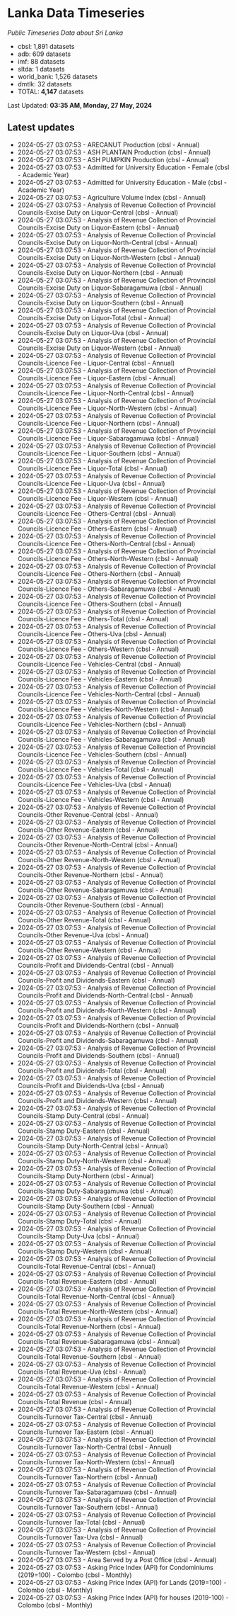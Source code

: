 # Lanka Data Timeseries
*Public Timeseries Data about Sri Lanka*

* cbsl: 1,891 datasets
* adb: 609 datasets
* imf: 88 datasets
* sltda: 1 datasets
* world_bank: 1,526 datasets
* dmtlk: 32 datasets
* TOTAL: **4,147** datasets

Last Updated: **03:35 AM, Monday, 27 May, 2024**

## Latest updates

* 2024-05-27 03:07:53 - ARECANUT Production (cbsl - Annual)
* 2024-05-27 03:07:53 - ASH PLANTAIN Production (cbsl - Annual)
* 2024-05-27 03:07:53 - ASH PUMPKIN Production (cbsl - Annual)
* 2024-05-27 03:07:53 - Admitted for University Education - Female (cbsl - Academic Year)
* 2024-05-27 03:07:53 - Admitted for University Education - Male (cbsl - Academic Year)
* 2024-05-27 03:07:53 - Agriculture Volume Index (cbsl - Annual)
* 2024-05-27 03:07:53 - Analysis of Revenue Collection of Provincial Councils-Excise Duty on Liquor-Central (cbsl - Annual)
* 2024-05-27 03:07:53 - Analysis of Revenue Collection of Provincial Councils-Excise Duty on Liquor-Eastern (cbsl - Annual)
* 2024-05-27 03:07:53 - Analysis of Revenue Collection of Provincial Councils-Excise Duty on Liquor-North-Central (cbsl - Annual)
* 2024-05-27 03:07:53 - Analysis of Revenue Collection of Provincial Councils-Excise Duty on Liquor-North-Western (cbsl - Annual)
* 2024-05-27 03:07:53 - Analysis of Revenue Collection of Provincial Councils-Excise Duty on Liquor-Northern (cbsl - Annual)
* 2024-05-27 03:07:53 - Analysis of Revenue Collection of Provincial Councils-Excise Duty on Liquor-Sabaragamuwa (cbsl - Annual)
* 2024-05-27 03:07:53 - Analysis of Revenue Collection of Provincial Councils-Excise Duty on Liquor-Southern (cbsl - Annual)
* 2024-05-27 03:07:53 - Analysis of Revenue Collection of Provincial Councils-Excise Duty on Liquor-Total (cbsl - Annual)
* 2024-05-27 03:07:53 - Analysis of Revenue Collection of Provincial Councils-Excise Duty on Liquor-Uva (cbsl - Annual)
* 2024-05-27 03:07:53 - Analysis of Revenue Collection of Provincial Councils-Excise Duty on Liquor-Western (cbsl - Annual)
* 2024-05-27 03:07:53 - Analysis of Revenue Collection of Provincial Councils-Licence Fee - Liquor-Central (cbsl - Annual)
* 2024-05-27 03:07:53 - Analysis of Revenue Collection of Provincial Councils-Licence Fee - Liquor-Eastern (cbsl - Annual)
* 2024-05-27 03:07:53 - Analysis of Revenue Collection of Provincial Councils-Licence Fee - Liquor-North-Central (cbsl - Annual)
* 2024-05-27 03:07:53 - Analysis of Revenue Collection of Provincial Councils-Licence Fee - Liquor-North-Western (cbsl - Annual)
* 2024-05-27 03:07:53 - Analysis of Revenue Collection of Provincial Councils-Licence Fee - Liquor-Northern (cbsl - Annual)
* 2024-05-27 03:07:53 - Analysis of Revenue Collection of Provincial Councils-Licence Fee - Liquor-Sabaragamuwa (cbsl - Annual)
* 2024-05-27 03:07:53 - Analysis of Revenue Collection of Provincial Councils-Licence Fee - Liquor-Southern (cbsl - Annual)
* 2024-05-27 03:07:53 - Analysis of Revenue Collection of Provincial Councils-Licence Fee - Liquor-Total (cbsl - Annual)
* 2024-05-27 03:07:53 - Analysis of Revenue Collection of Provincial Councils-Licence Fee - Liquor-Uva (cbsl - Annual)
* 2024-05-27 03:07:53 - Analysis of Revenue Collection of Provincial Councils-Licence Fee - Liquor-Western (cbsl - Annual)
* 2024-05-27 03:07:53 - Analysis of Revenue Collection of Provincial Councils-Licence Fee - Others-Central (cbsl - Annual)
* 2024-05-27 03:07:53 - Analysis of Revenue Collection of Provincial Councils-Licence Fee - Others-Eastern (cbsl - Annual)
* 2024-05-27 03:07:53 - Analysis of Revenue Collection of Provincial Councils-Licence Fee - Others-North-Central (cbsl - Annual)
* 2024-05-27 03:07:53 - Analysis of Revenue Collection of Provincial Councils-Licence Fee - Others-North-Western (cbsl - Annual)
* 2024-05-27 03:07:53 - Analysis of Revenue Collection of Provincial Councils-Licence Fee - Others-Northern (cbsl - Annual)
* 2024-05-27 03:07:53 - Analysis of Revenue Collection of Provincial Councils-Licence Fee - Others-Sabaragamuwa (cbsl - Annual)
* 2024-05-27 03:07:53 - Analysis of Revenue Collection of Provincial Councils-Licence Fee - Others-Southern (cbsl - Annual)
* 2024-05-27 03:07:53 - Analysis of Revenue Collection of Provincial Councils-Licence Fee - Others-Total (cbsl - Annual)
* 2024-05-27 03:07:53 - Analysis of Revenue Collection of Provincial Councils-Licence Fee - Others-Uva (cbsl - Annual)
* 2024-05-27 03:07:53 - Analysis of Revenue Collection of Provincial Councils-Licence Fee - Others-Western (cbsl - Annual)
* 2024-05-27 03:07:53 - Analysis of Revenue Collection of Provincial Councils-Licence Fee - Vehicles-Central (cbsl - Annual)
* 2024-05-27 03:07:53 - Analysis of Revenue Collection of Provincial Councils-Licence Fee - Vehicles-Eastern (cbsl - Annual)
* 2024-05-27 03:07:53 - Analysis of Revenue Collection of Provincial Councils-Licence Fee - Vehicles-North-Central (cbsl - Annual)
* 2024-05-27 03:07:53 - Analysis of Revenue Collection of Provincial Councils-Licence Fee - Vehicles-North-Western (cbsl - Annual)
* 2024-05-27 03:07:53 - Analysis of Revenue Collection of Provincial Councils-Licence Fee - Vehicles-Northern (cbsl - Annual)
* 2024-05-27 03:07:53 - Analysis of Revenue Collection of Provincial Councils-Licence Fee - Vehicles-Sabaragamuwa (cbsl - Annual)
* 2024-05-27 03:07:53 - Analysis of Revenue Collection of Provincial Councils-Licence Fee - Vehicles-Southern (cbsl - Annual)
* 2024-05-27 03:07:53 - Analysis of Revenue Collection of Provincial Councils-Licence Fee - Vehicles-Total (cbsl - Annual)
* 2024-05-27 03:07:53 - Analysis of Revenue Collection of Provincial Councils-Licence Fee - Vehicles-Uva (cbsl - Annual)
* 2024-05-27 03:07:53 - Analysis of Revenue Collection of Provincial Councils-Licence Fee - Vehicles-Western (cbsl - Annual)
* 2024-05-27 03:07:53 - Analysis of Revenue Collection of Provincial Councils-Other Revenue-Central (cbsl - Annual)
* 2024-05-27 03:07:53 - Analysis of Revenue Collection of Provincial Councils-Other Revenue-Eastern (cbsl - Annual)
* 2024-05-27 03:07:53 - Analysis of Revenue Collection of Provincial Councils-Other Revenue-North-Central (cbsl - Annual)
* 2024-05-27 03:07:53 - Analysis of Revenue Collection of Provincial Councils-Other Revenue-North-Western (cbsl - Annual)
* 2024-05-27 03:07:53 - Analysis of Revenue Collection of Provincial Councils-Other Revenue-Northern (cbsl - Annual)
* 2024-05-27 03:07:53 - Analysis of Revenue Collection of Provincial Councils-Other Revenue-Sabaragamuwa (cbsl - Annual)
* 2024-05-27 03:07:53 - Analysis of Revenue Collection of Provincial Councils-Other Revenue-Southern (cbsl - Annual)
* 2024-05-27 03:07:53 - Analysis of Revenue Collection of Provincial Councils-Other Revenue-Total (cbsl - Annual)
* 2024-05-27 03:07:53 - Analysis of Revenue Collection of Provincial Councils-Other Revenue-Uva (cbsl - Annual)
* 2024-05-27 03:07:53 - Analysis of Revenue Collection of Provincial Councils-Other Revenue-Western (cbsl - Annual)
* 2024-05-27 03:07:53 - Analysis of Revenue Collection of Provincial Councils-Profit and Dividends-Central (cbsl - Annual)
* 2024-05-27 03:07:53 - Analysis of Revenue Collection of Provincial Councils-Profit and Dividends-Eastern (cbsl - Annual)
* 2024-05-27 03:07:53 - Analysis of Revenue Collection of Provincial Councils-Profit and Dividends-North-Central (cbsl - Annual)
* 2024-05-27 03:07:53 - Analysis of Revenue Collection of Provincial Councils-Profit and Dividends-North-Western (cbsl - Annual)
* 2024-05-27 03:07:53 - Analysis of Revenue Collection of Provincial Councils-Profit and Dividends-Northern (cbsl - Annual)
* 2024-05-27 03:07:53 - Analysis of Revenue Collection of Provincial Councils-Profit and Dividends-Sabaragamuwa (cbsl - Annual)
* 2024-05-27 03:07:53 - Analysis of Revenue Collection of Provincial Councils-Profit and Dividends-Southern (cbsl - Annual)
* 2024-05-27 03:07:53 - Analysis of Revenue Collection of Provincial Councils-Profit and Dividends-Total (cbsl - Annual)
* 2024-05-27 03:07:53 - Analysis of Revenue Collection of Provincial Councils-Profit and Dividends-Uva (cbsl - Annual)
* 2024-05-27 03:07:53 - Analysis of Revenue Collection of Provincial Councils-Profit and Dividends-Western (cbsl - Annual)
* 2024-05-27 03:07:53 - Analysis of Revenue Collection of Provincial Councils-Stamp Duty-Central (cbsl - Annual)
* 2024-05-27 03:07:53 - Analysis of Revenue Collection of Provincial Councils-Stamp Duty-Eastern (cbsl - Annual)
* 2024-05-27 03:07:53 - Analysis of Revenue Collection of Provincial Councils-Stamp Duty-North-Central (cbsl - Annual)
* 2024-05-27 03:07:53 - Analysis of Revenue Collection of Provincial Councils-Stamp Duty-North-Western (cbsl - Annual)
* 2024-05-27 03:07:53 - Analysis of Revenue Collection of Provincial Councils-Stamp Duty-Northern (cbsl - Annual)
* 2024-05-27 03:07:53 - Analysis of Revenue Collection of Provincial Councils-Stamp Duty-Sabaragamuwa (cbsl - Annual)
* 2024-05-27 03:07:53 - Analysis of Revenue Collection of Provincial Councils-Stamp Duty-Southern (cbsl - Annual)
* 2024-05-27 03:07:53 - Analysis of Revenue Collection of Provincial Councils-Stamp Duty-Total (cbsl - Annual)
* 2024-05-27 03:07:53 - Analysis of Revenue Collection of Provincial Councils-Stamp Duty-Uva (cbsl - Annual)
* 2024-05-27 03:07:53 - Analysis of Revenue Collection of Provincial Councils-Stamp Duty-Western (cbsl - Annual)
* 2024-05-27 03:07:53 - Analysis of Revenue Collection of Provincial Councils-Total Revenue-Central (cbsl - Annual)
* 2024-05-27 03:07:53 - Analysis of Revenue Collection of Provincial Councils-Total Revenue-Eastern (cbsl - Annual)
* 2024-05-27 03:07:53 - Analysis of Revenue Collection of Provincial Councils-Total Revenue-North-Central (cbsl - Annual)
* 2024-05-27 03:07:53 - Analysis of Revenue Collection of Provincial Councils-Total Revenue-North-Western (cbsl - Annual)
* 2024-05-27 03:07:53 - Analysis of Revenue Collection of Provincial Councils-Total Revenue-Northern (cbsl - Annual)
* 2024-05-27 03:07:53 - Analysis of Revenue Collection of Provincial Councils-Total Revenue-Sabaragamuwa (cbsl - Annual)
* 2024-05-27 03:07:53 - Analysis of Revenue Collection of Provincial Councils-Total Revenue-Southern (cbsl - Annual)
* 2024-05-27 03:07:53 - Analysis of Revenue Collection of Provincial Councils-Total Revenue-Uva (cbsl - Annual)
* 2024-05-27 03:07:53 - Analysis of Revenue Collection of Provincial Councils-Total Revenue-Western (cbsl - Annual)
* 2024-05-27 03:07:53 - Analysis of Revenue Collection of Provincial Councils-Total Revenue (cbsl - Annual)
* 2024-05-27 03:07:53 - Analysis of Revenue Collection of Provincial Councils-Turnover Tax-Central (cbsl - Annual)
* 2024-05-27 03:07:53 - Analysis of Revenue Collection of Provincial Councils-Turnover Tax-Eastern (cbsl - Annual)
* 2024-05-27 03:07:53 - Analysis of Revenue Collection of Provincial Councils-Turnover Tax-North-Central (cbsl - Annual)
* 2024-05-27 03:07:53 - Analysis of Revenue Collection of Provincial Councils-Turnover Tax-North-Western (cbsl - Annual)
* 2024-05-27 03:07:53 - Analysis of Revenue Collection of Provincial Councils-Turnover Tax-Northern (cbsl - Annual)
* 2024-05-27 03:07:53 - Analysis of Revenue Collection of Provincial Councils-Turnover Tax-Sabaragamuwa (cbsl - Annual)
* 2024-05-27 03:07:53 - Analysis of Revenue Collection of Provincial Councils-Turnover Tax-Southern (cbsl - Annual)
* 2024-05-27 03:07:53 - Analysis of Revenue Collection of Provincial Councils-Turnover Tax-Total (cbsl - Annual)
* 2024-05-27 03:07:53 - Analysis of Revenue Collection of Provincial Councils-Turnover Tax-Uva (cbsl - Annual)
* 2024-05-27 03:07:53 - Analysis of Revenue Collection of Provincial Councils-Turnover Tax-Western (cbsl - Annual)
* 2024-05-27 03:07:53 - Area Served by a Post Office (cbsl - Annual)
* 2024-05-27 03:07:53 - Asking Price Index (API) for Condominiums (2019=100) - Colombo (cbsl - Monthly)
* 2024-05-27 03:07:53 - Asking Price Index (API) for Lands (2019=100) - Colombo (cbsl - Monthly)
* 2024-05-27 03:07:53 - Asking Price Index (API) for houses (2019-100) - Colombo (cbsl - Monthly)